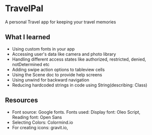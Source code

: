 # TravelPal
 A personal Travel app for keeping your travel memories
 
 ## What I learned
 
* Using custom fonts in your app
* Accessing user's data like camera and photo library
* Handling different access states like authorized, restricted, denied, notDetermined etc
* Adding swipe action options to tableview cells
* Using the Scene doc to provide help screens
* Using unwind for backward navigation
* Reducing hardcoded strings in code using String(describing: Class) 
 
 ## Resources
 * Font source: Google fonts. Fonts used: Display font: Oleo Script, Reading font: Open Sans
 * Selecting Colors: Colormind.io
 * For creating icons: gravit.io, 
